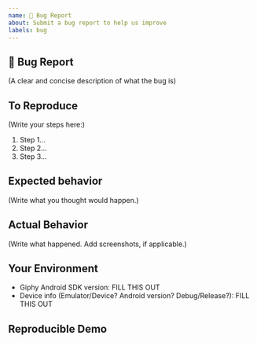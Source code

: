 ```yaml
---
name: 🐛 Bug Report
about: Submit a bug report to help us improve
labels: bug
---
```


## 🐛 Bug Report

(A clear and concise description of what the bug is)

## To Reproduce

(Write your steps here:)

1. Step 1...
1. Step 2...
1. Step 3...

## Expected behavior

<!--
  How did you expect your project to behave?
  It’s fine if you’re not sure your understanding is correct.
  Write down what you thought would happen.
-->

(Write what you thought would happen.)

## Actual Behavior

<!--
  Did something go wrong?
  Is something broken, or not behaving as you expected?
  Describe this section in detail, and attach screenshots if possible.
-->

(Write what happened. Add screenshots, if applicable.)

## Your Environment

<!-- Include as many relevant details about the environment you experienced the bug in -->

- Giphy Android SDK version: FILL THIS OUT
- Device info (Emulator/Device? Android version? Debug/Release?): FILL THIS OUT

## Reproducible Demo

<!-- Let us know how to reproduce the issue. Include a code sample or share a project that reproduces the issue. -->